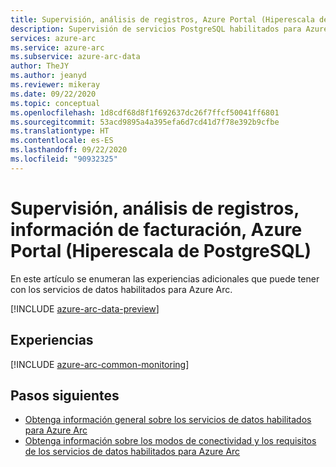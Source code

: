 ```yaml
---
title: Supervisión, análisis de registros, Azure Portal (Hiperescala de PostgreSQL)
description: Supervisión de servicios PostgreSQL habilitados para Azure Arc
services: azure-arc
ms.service: azure-arc
ms.subservice: azure-arc-data
author: TheJY
ms.author: jeanyd
ms.reviewer: mikeray
ms.date: 09/22/2020
ms.topic: conceptual
ms.openlocfilehash: 1d8cdf68d8f1f692637dc26f7ffcf50041ff6801
ms.sourcegitcommit: 53acd9895a4a395efa6d7cd41d7f78e392b9cfbe
ms.translationtype: HT
ms.contentlocale: es-ES
ms.lasthandoff: 09/22/2020
ms.locfileid: "90932325"
---
```

# <a name="monitoring-log-analytics-billing-information-azure-portal-postgresql-hyperscale"></a>Supervisión, análisis de registros, información de facturación, Azure Portal (Hiperescala de PostgreSQL)

En este artículo se enumeran las experiencias adicionales que puede tener con los servicios de datos habilitados para Azure Arc.

[!INCLUDE [azure-arc-data-preview](../../../includes/azure-arc-data-preview.md)]

## <a name="experiences"></a>Experiencias

[!INCLUDE [azure-arc-common-monitoring](../../../includes/azure-arc-common-monitoring.md)]

## <a name="next-steps"></a>Pasos siguientes
- [Obtenga información general sobre los servicios de datos habilitados para Azure Arc](overview.md)
- [Obtenga información sobre los modos de conectividad y los requisitos de los servicios de datos habilitados para Azure Arc](connectivity.md)
